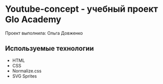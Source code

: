 # Youtube-concept - учебный проект Glo Academy
Проект выполнила: Ольга Довженко

## Используемые технологии

- HTML
- CSS
- Normalize.css
- SVG Sprites
